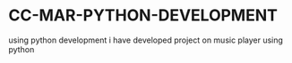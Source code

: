 # CC-MAR-PYTHON-DEVELOPMENT
using python development i have developed project on music player using python
